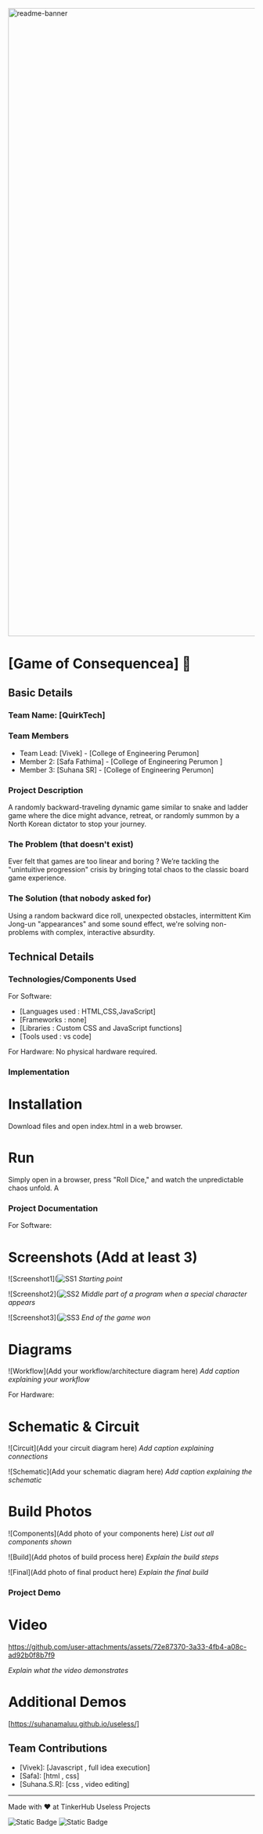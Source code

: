 <img width="1280" alt="readme-banner" src="https://github.com/user-attachments/assets/35332e92-44cb-425b-9dff-27bcf1023c6c">

# [Game of Consequencea] 🎯


## Basic Details
### Team Name: [QuirkTech]


### Team Members
- Team Lead: [Vivek] - [College of Engineering Perumon]
- Member 2: [Safa Fathima] - [College of Engineering Perumon ]
- Member 3: [Suhana SR] - [College of Engineering Perumon]

### Project Description
A randomly backward-traveling dynamic game similar to snake and ladder game where the dice might advance, retreat, or randomly summon by a North Korean dictator to stop your journey.

### The Problem (that doesn't exist)
Ever felt that games are too linear and boring ? We’re tackling the "unintuitive progression" crisis by bringing total chaos to the classic board game experience.

### The Solution (that nobody asked for)
Using a random backward dice roll, unexpected obstacles, intermittent Kim Jong-un "appearances" and some sound effect, we're solving non-problems with complex, interactive absurdity.

## Technical Details
### Technologies/Components Used
For Software:
- [Languages used : HTML,CSS,JavaScript]
- [Frameworks : none]
- [Libraries : Custom CSS and JavaScript functions]
- [Tools used : vs code]

For Hardware:
No physical hardware required.

### Implementation

# Installation
Download files and open index.html in a web browser.

# Run
Simply open in a browser, press "Roll Dice," and watch the unpredictable chaos unfold.
                                                                                                                                                                                                                                                                                                               A
### Project Documentation
For Software:

# Screenshots (Add at least 3)
![Screenshot1](![SS1](https://github.com/user-attachments/assets/0a375a9e-e2ab-4801-a0be-c4cb3a1be2e4)
*Starting point*

![Screenshot2](![SS2](https://github.com/user-attachments/assets/cda88478-3572-4791-a02f-38ef9bc11495)
*Middle part of a program when a special character appears*

![Screenshot3](![SS3](https://github.com/user-attachments/assets/d22189d8-21ae-43c7-acf8-f7bc0176f7c4)
*End of the game won*

# Diagrams
![Workflow](Add your workflow/architecture diagram here)
*Add caption explaining your workflow*

For Hardware:

# Schematic & Circuit
![Circuit](Add your circuit diagram here)
*Add caption explaining connections*

![Schematic](Add your schematic diagram here)
*Add caption explaining the schematic*

# Build Photos
![Components](Add photo of your components here)
*List out all components shown*

![Build](Add photos of build process here)
*Explain the build steps*

![Final](Add photo of final product here)
*Explain the final build*

### Project Demo
# Video
 https://github.com/user-attachments/assets/72e87370-3a33-4fb4-a08c-ad92b0f8b7f9


*Explain what the video demonstrates*

# Additional Demos
[https://suhanamaluu.github.io/useless/]

## Team Contributions
- [Vivek]: [Javascript , full idea execution]
- [Safa]: [html , css]
- [Suhana.S.R]: [css , video editing]

---
Made with ❤️ at TinkerHub Useless Projects 

![Static Badge](https://img.shields.io/badge/TinkerHub-24?color=%23000000&link=https%3A%2F%2Fwww.tinkerhub.org%2F)
![Static Badge](https://img.shields.io/badge/UselessProject--24-24?link=https%3A%2F%2Fwww.tinkerhub.org%2Fevents%2FQ2Q1TQKX6Q%2FUseless%2520Projects)



